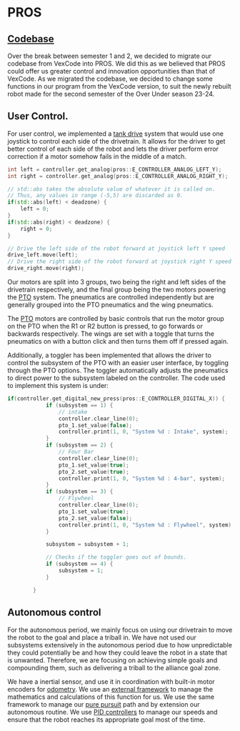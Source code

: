# PROS

## [Codebase](https://github.com/calhighrobotics/over_under_b)

Over the break between semester 1 and 2, we decided to migrate our codebase from VexCode into PROS. We did this as we believed that PROS could offer us greater control and innovation opportunities than that of VexCode. As we migrated the codebase, we decided to change some functions in our program from the VexCode version, to suit the newly rebuilt robot made for the second semester of the Over Under season 23-24.

## User Control.

For user control, we implemented a [tank drive](https://wiki.purduesigbots.com/software/robotics-basics/tank-drive) system that would use one joystick to control each side of the drivetrain. It allows for the driver to get better control of each side of the robot and lets the driver perform error correction if a motor somehow fails in the middle of a match.
```cpp
int left = controller.get_analog(pros::E_CONTROLLER_ANALOG_LEFT_Y);
int right = controller.get_analog(pros::E_CONTROLLER_ANALOG_RIGHT_Y);

// std::abs takes the absolute value of whatever it is called on.
// Thus, any values in range (-5,5) are discarded as 0.
if(std::abs(left) < deadzone) {
    left = 0;
}
if(std::abs(right) < deadzone) {
    right = 0;
}

// Drive the left side of the robot forward at joystick left Y speed
drive_left.move(left);
// Drive the right side of the robot forward at joystick right Y speed
drive_right.move(right);
```
Our motors are split into 3 groups, two being the right and left sides of the drivetrain respectively, and the final group being the two motors powering the [PTO](./pto.md) system. The pneumatics are controlled independently but are generally grouped into the PTO pneumatics and the wing pneumatics.

The [PTO](./pto.md) motors are controlled by basic controls that run the motor group on the PTO when the R1 or R2 button is pressed, to go forwards or backwards respectively. The wings are set with a toggle that turns the pneumatics on with a button click and then turns them off if pressed again.

Additionally, a toggler has been implemented that allows the driver to control the subsystem of the PTO with an easier user interface, by toggling through the PTO options. The toggler automatically adjusts the pneumatics to direct power to the subsystem labeled on the controller. The code used to implement this system is under:

```cpp
if(controller.get_digital_new_press(pros::E_CONTROLLER_DIGITAL_X)) {
			if (subsystem == 1) {
				// intake
				controller.clear_line(0);
				pto_1.set_value(false);
				controller.print(1, 0, "System %d : Intake", system);
			}
			if (subsystem == 2) {
				// Four Bar
				controller.clear_line(0);
				pto_1.set_value(true);
				pto_2.set_value(true);
				controller.print(1, 0, "System %d : 4-bar", system);
			}
			if (subsystem == 3) {
				// Flywheel
				controller.clear_line(0);
				pto_1.set_value(true);
				pto_2.set_value(false);
				controller.print(1, 0, "System %d : Flywheel", system);
			}

			subsystem = subsystem + 1;

			// Checks if the toggler goes out of bounds.
			if (subsystem == 4) {
				subsystem = 1;
			}

		}
```

## Autonomous control

For the autonomous period, we mainly focus on using our drivetrain to move the robot to the goal and place a triball in. We have not used our subsystems extensively in the autonomous period due to how unpredictable they could potentially be and how they could leave the robot in a state that is unwanted. Therefore, we are focusing on achieving simple goals and compounding them, such as delivering a triball to the alliance goal zone.

We have a inertial sensor, and use it in coordination with built-in motor encoders for [odometry](https://wiki.purduesigbots.com/software/odometry). We use an [external framework](https://lemlib.github.io/LemLib/) to manage the mathematics and calculations of this function for us. We use the same framework to manage our [pure pursuit](https://wiki.purduesigbots.com/software/control-algorithms/basic-pure-pursuit) path and by extension our autonomous routine. We use [PID controllers](https://wiki.purduesigbots.com/software/control-algorithms/pid-controller) to manage our speeds and ensure that the robot reaches its appropriate goal most of the time.

